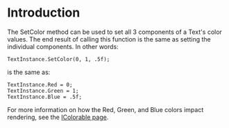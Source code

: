 # Introduction

The SetColor method can be used to set all 3 components of a Text's color values. The end result of calling this function is the same as setting the individual components. In other words:

```
TextInstance.SetColor(0, 1, .5f);
```

is the same as:

```
TextInstance.Red = 0;
TextInstance.Green = 1;
TextInstance.Blue = .5f;
```

For more information on how the Red, Green, and Blue colors impact rendering, see the [IColorable page](../../../../../frb/docs/index.php).
